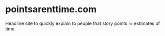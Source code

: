 pointsarenttime.com
===================

Headline site to quickly explain to people that story points != estimates of time
